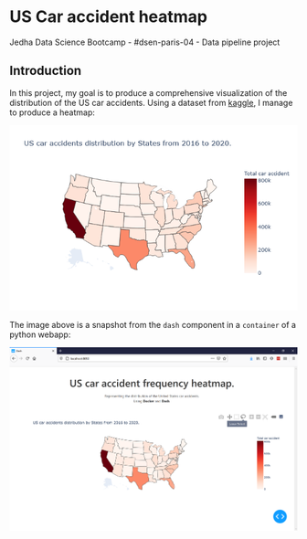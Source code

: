 # US Car accident heatmap

Jedha Data Science Bootcamp - #dsen-paris-04 - Data pipeline project

## Introduction

In this project, my goal is to produce a comprehensive visualization of the distribution of the US car accidents.
Using a dataset from [kaggle](https://www.kaggle.com/sobhanmoosavi/us-accident), I manage to produce a heatmap:

![alt_text](images/heatmap.png)

The image above is a snapshot from the `dash` component in a `container` of a python webapp:

![alt_text](images/website.png)


